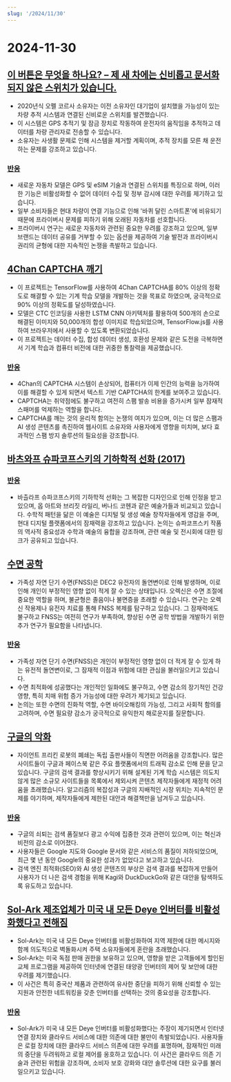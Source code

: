 ```yaml
---
slug: '/2024/11/30'
---
```


# 2024-11-30

## [이 버튼은 무엇을 하나요? – 제 새 차에는 신비롭고 문서화되지 않은 스위치가 있습니다.](https://blog.koenvh.nl/what-does-this-button-do-cm42u2oi7000a09l42f54g2pr)

- 2020년식 오펠 코르사 소유자는 이전 소유자인 대기업이 설치했을 가능성이 있는 차량 추적 시스템과 연결된 신비로운 스위치를 발견했습니다.
- 이 시스템은 GPS 추적기 및 잠금 장치로 작동하여 운전자의 움직임을 추적하고 데이터를 차량 관리자로 전송할 수 있습니다.
- 소유자는 사생활 문제로 인해 시스템을 제거할 계획이며, 추적 장치를 모른 채 운전하는 문제를 강조하고 있습니다.

### [반응](https://news.ycombinator.com/item?id=42276620)

- 새로운 자동차 모델은 GPS 및 eSIM 기술과 연결된 스위치를 특징으로 하며, 이러한 기능은 비활성화할 수 없어 데이터 수집 및 정부 감시에 대한 우려를 제기하고 있습니다.
- 일부 소비자들은 현대 차량이 연결 기능으로 인해 '바퀴 달린 스마트폰'에 비유되기 때문에 프라이버시 문제를 피하기 위해 오래된 자동차를 선호합니다.
- 프라이버시 연구는 새로운 자동차와 관련된 중요한 우려를 강조하고 있으며, 일부 브랜드는 데이터 공유를 거부할 수 있는 옵션을 제공하여 기술 발전과 프라이버시 권리의 균형에 대한 지속적인 논쟁을 촉발하고 있습니다.

## [4Chan CAPTCHA 깨기](https://www.nullpt.rs/breaking-the-4chan-captcha)

- 이 프로젝트는 TensorFlow를 사용하여 4Chan CAPTCHA를 80% 이상의 정확도로 해결할 수 있는 기계 학습 모델을 개발하는 것을 목표로 하였으며, 궁극적으로 90% 이상의 정확도를 달성하였습니다.
- 모델은 CTC 인코딩을 사용한 LSTM CNN 아키텍처를 활용하여 500개의 손으로 해결된 이미지와 50,000개의 합성 이미지로 학습되었으며, TensorFlow.js를 사용하여 브라우저에서 사용할 수 있도록 변환되었습니다.
- 이 프로젝트는 데이터 수집, 합성 데이터 생성, 호환성 문제와 같은 도전을 극복하면서 기계 학습과 컴퓨터 비전에 대한 귀중한 통찰력을 제공했습니다.

### [반응](https://news.ycombinator.com/item?id=42276865)

- 4Chan의 CAPTCHA 시스템이 손상되어, 컴퓨터가 이제 인간의 능력을 능가하여 이를 해결할 수 있게 되면서 텍스트 기반 CAPTCHA의 한계를 보여주고 있습니다.
- CAPTCHA는 취약점에도 불구하고 여전히 스팸 발송 비용을 증가시켜 일부 잠재적 스패머를 억제하는 역할을 합니다.
- CAPTCHA를 깨는 것의 윤리적 함의는 논쟁의 여지가 있으며, 이는 더 많은 스팸과 AI 생성 콘텐츠를 촉진하여 웹사이트 소유자와 사용자에게 영향을 미치며, 보다 효과적인 스팸 방지 솔루션의 필요성을 강조합니다.

## [바츠와프 슈파코프스키의 기하학적 선화 (2017)](https://www.theparisreview.org/blog/2017/02/15/rhythmical-lines/)

### [반응](https://news.ycombinator.com/item?id=42277850)

- 바츨라프 슈파코프스키의 기하학적 선화는 그 복잡한 디자인으로 인해 인정을 받고 있으며, 옵 아트와 브리짓 라일리, 버나드 코헨과 같은 예술가들과 비교되고 있습니다. 수학적 패턴을 닮은 이 예술은 디지털 및 생성 예술 창작자들에게 영감을 주며, 현대 디지털 플랫폼에서의 잠재력을 강조하고 있습니다. 논의는 슈파코프스키 작품의 역사적 중요성과 수학과 예술의 융합을 강조하며, 관련 예술 및 전시회에 대한 링크가 공유되고 있습니다.

## [수면 공학](https://minjunes.ai/posts/sleep/index.html)

- 가족성 자연 단기 수면(FNSS)은 DEC2 유전자의 돌연변이로 인해 발생하며, 이로 인해 개인이 부정적인 영향 없이 적게 잘 수 있는 상태입니다. 오렉신은 수면 조절에 중요한 역할을 하며, 불균형은 졸음이나 불면증을 초래할 수 있습니다. 연구는 오렉신 작용제나 유전자 치료를 통해 FNSS 복제를 탐구하고 있습니다. 그 잠재력에도 불구하고 FNSS는 여전히 연구가 부족하여, 향상된 수면 공학 방법을 개발하기 위한 추가 연구가 필요함을 나타냅니다.

### [반응](https://news.ycombinator.com/item?id=42279454)

- 가족성 자연 단기 수면(FNSS)은 개인이 부정적인 영향 없이 더 적게 잘 수 있게 하는 유전적 돌연변이로, 그 잠재적 이점과 위험에 대한 관심을 불러일으키고 있습니다.
- 수면 최적화에 성공했다는 개인적인 일화에도 불구하고, 수면 감소의 장기적인 건강 영향, 특히 치매 위험 증가 가능성에 대한 우려가 제기되고 있습니다.
- 논의는 또한 수면의 진화적 역할, 수면 바이오해킹의 가능성, 그리고 사회적 함의를 고려하며, 수면 필요량 감소가 궁극적으로 유익한지 해로운지를 질문합니다.

## [구글의 악화](https://www.baldurbjarnason.com/2024/the-deterioration-of-google/)

- 자이언트 프리킨 로봇의 폐쇄는 독립 출판사들이 직면한 어려움을 강조합니다. 많은 사이트들이 구글과 페이스북 같은 주요 플랫폼에서의 트래픽 감소로 인해 문을 닫고 있습니다. 구글의 검색 결과를 향상시키기 위해 설계된 기계 학습 시스템은 의도치 않게 많은 소규모 사이트들을 목록에서 제외시켜 콘텐츠 제작자들에게 재정적 어려움을 초래했습니다. 알고리즘의 복잡성과 구글의 지배적인 시장 위치는 지속적인 문제를 야기하며, 제작자들에게 제한된 대안과 해결책만을 남겨두고 있습니다.

### [반응](https://news.ycombinator.com/item?id=42277673)

- 구글의 쇠퇴는 검색 품질보다 광고 수익에 집중한 것과 관련이 있으며, 이는 혁신과 비전의 감소로 이어졌다.
- 사용자들은 Google 지도와 Google 문서와 같은 서비스의 품질이 저하되었으며, 최근 몇 년 동안 Google의 중요한 성과가 없었다고 보고하고 있습니다.
- 검색 엔진 최적화(SEO)와 AI 생성 콘텐츠의 부상은 검색 결과를 복잡하게 만들어 사용자가 더 나은 검색 경험을 위해 Kagi와 DuckDuckGo와 같은 대안을 탐색하도록 유도하고 있습니다.

## [Sol-Ark 제조업체가 미국 내 모든 Deye 인버터를 비활성화했다고 전해짐](https://solarboi.com/2024/11/17/sol-ark-oem-disables-all-deye-inverters-in-the-us/)

- Sol-Ark는 미국 내 모든 Deye 인버터를 비활성화하여 지역 제한에 대한 메시지와 함께 의도적으로 벽돌화시켜 주택 소유자들에게 혼란을 초래했습니다.
- Sol-Ark는 미국 독점 판매 권한을 보유하고 있으며, 영향을 받은 고객들에게 할인된 교체 프로그램을 제공하여 인터넷에 연결된 태양광 인버터의 제어 및 보안에 대한 우려를 제기했습니다.
- 이 사건은 특히 중국산 제품과 관련하여 유사한 중단을 피하기 위해 신뢰할 수 있는 지원과 안전한 네트워킹을 갖춘 인버터를 선택하는 것의 중요성을 강조합니다.

### [반응](https://news.ycombinator.com/item?id=42279010)

- Sol-Ark가 미국 내 모든 Deye 인버터를 비활성화했다는 주장이 제기되면서 인터넷 연결 장치와 클라우드 서비스에 대한 의존에 대한 불만이 촉발되었습니다. 사용자들은 로컬 장치에 대한 클라우드 서비스 의존에 대한 우려를 표명하며, 잠재적인 미래의 중단을 두려워하고 로컬 제어를 옹호하고 있습니다. 이 사건은 클라우드 의존 기술과 관련된 위험을 강조하며, 소비자 보호 강화와 대안 솔루션에 대한 요구를 불러일으키고 있습니다.

<head>
  <meta property="og:title" content="이 버튼은 무엇을 하나요? – 제 새 차에는 신비롭고 문서화되지 않은 스위치가 있습니다." />
  <meta property="og:type" content="website" />
  <meta property="og:image" content="https://og.cho.sh/api/og/?title=%EC%9D%B4%20%EB%B2%84%ED%8A%BC%EC%9D%80%20%EB%AC%B4%EC%97%87%EC%9D%84%20%ED%95%98%EB%82%98%EC%9A%94%3F%20%E2%80%93%20%EC%A0%9C%20%EC%83%88%20%EC%B0%A8%EC%97%90%EB%8A%94%20%EC%8B%A0%EB%B9%84%EB%A1%AD%EA%B3%A0%20%EB%AC%B8%EC%84%9C%ED%99%94%EB%90%98%EC%A7%80%20%EC%95%8A%EC%9D%80%20%EC%8A%A4%EC%9C%84%EC%B9%98%EA%B0%80%20%EC%9E%88%EC%8A%B5%EB%8B%88%EB%8B%A4.&subheading=2024%EB%85%84%2011%EC%9B%94%2030%EC%9D%BC%20%ED%86%A0%EC%9A%94%EC%9D%BC%3A%20%ED%95%B4%EC%BB%A4%EB%89%B4%EC%8A%A4%20%EC%9A%94%EC%95%BD" />
</head>
